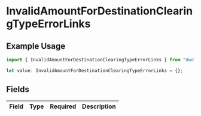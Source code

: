 # InvalidAmountForDestinationClearingTypeErrorLinks

## Example Usage

```typescript
import { InvalidAmountForDestinationClearingTypeErrorLinks } from "dwolla-typescript/models";

let value: InvalidAmountForDestinationClearingTypeErrorLinks = {};
```

## Fields

| Field       | Type        | Required    | Description |
| ----------- | ----------- | ----------- | ----------- |
